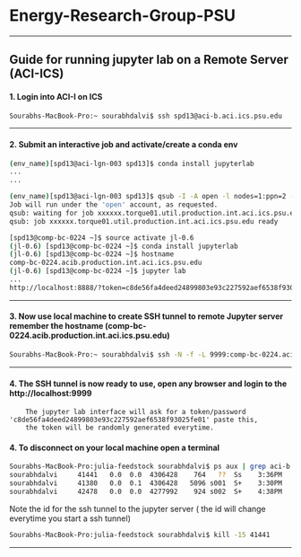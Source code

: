 # Energy-Research-Group-PSU
---
## Guide for running jupyter lab on a Remote Server (ACI-ICS)
#### 1. Login into ACI-I on ICS
```bash
Sourabhs-MacBook-Pro:~ sourabhdalvi$ ssh spd13@aci-b.aci.ics.psu.edu 
```
---
#### 2. Submit an interactive job and activate/create a conda env 
```bash
(env_name)[spd13@aci-lgn-003 spd13]$ conda install jupyterlab
...
...

(env_name)[spd13@aci-lgn-003 spd13]$ qsub -I -A open -l nodes=1:ppn=2 -l walltime=2:00:00 
Job will run under the 'open' account, as requested.
qsub: waiting for job xxxxxx.torque01.util.production.int.aci.ics.psu.edu to start
qsub: job xxxxxx.torque01.util.production.int.aci.ics.psu.edu ready

[spd13@comp-bc-0224 ~]$ source activate jl-0.6
(jl-0.6) [spd13@comp-bc-0224 ~]$ conda install jupyterlab
(jl-0.6) [spd13@comp-bc-0224 ~]$ hostname
comp-bc-0224.acib.production.int.aci.ics.psu.edu
(jl-0.6) [spd13@comp-bc-0224 ~]$ jupyter lab
...
http://localhost:8888/?token=c8de56fa4deed24899803e93c227592aef6538f93025fe01

```
---
#### 3. Now use local machine to create SSH tunnel to remote Jupyter server remember the hostname (comp-bc-0224.acib.production.int.aci.ics.psu.edu)
```bash
Sourabhs-MacBook-Pro:~ sourabhdalvi$ ssh -N -f -L 9999:comp-bc-0224.acib.production.int.aci.ics.psu.edu:8888 aci-b.aci.ics.psu.edu -l spd13
```
---
#### 4. The SSH tunnel is now ready to use, open any browser and login to the http://localhost:9999
        The jupyter lab interface will ask for a token/password 'c8de56fa4deed24899803e93c227592aef6538f93025fe01' paste this,
        the token will be randomly generated everytime.
        
#### 4. To disconnect on your local machine open a terminal
```bash
Sourabhs-MacBook-Pro:julia-feedstock sourabhdalvi$ ps aux | grep aci-b.aci.ics.psu.edu
sourabhdalvi     41441   0.0  0.0  4306428    764   ??  Ss    3:36PM   0:00.41 ssh -N -f -L 9999:comp-bc-0221.acib.production.int.aci.ics.psu.edu:9988 aci-b.aci.ics.psu.edu -l spd13
sourabhdalvi     41380   0.0  0.1  4306428   5096 s001  S+    3:30PM   0:00.07 ssh spd13@aci-b.aci.ics.psu.edu
sourabhdalvi     42478   0.0  0.0  4277992    924 s002  S+    4:38PM   0:00.00 grep aci-b.aci.ics.psu.edu
```
 Note the id for the ssh tunnel to the jupyter server ( the id will change everytime you start a ssh tunnel)
 
```bash
Sourabhs-MacBook-Pro:julia-feedstock sourabhdalvi$ kill -15 41441
```        
---